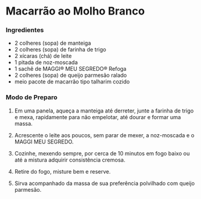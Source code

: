 # Macarrão ao Molho Branco

### Ingredientes

- 2 colheres (sopa) de manteiga
- 2 colheres (sopa) de farinha de trigo
- 2 xícaras (chá) de leite
- 1 pitada de noz-moscada
- 1 sachê de MAGGI® MEU SEGREDO® Refoga
- 2 colheres (sopa) de queijo parmesão ralado
- meio pacote de macarrão tipo talharim cozido

### Modo de Preparo

1. Em uma panela, aqueça a manteiga até derreter, junte a farinha de trigo e mexa, rapidamente para não empelotar, até dourar e formar uma massa.

2. Acrescente o leite aos poucos, sem parar de mexer, a noz-moscada e o MAGGI MEU SEGREDO.

3. Cozinhe, mexendo sempre, por cerca de 10 minutos em fogo baixo ou até a mistura adquirir consistência cremosa.

4. Retire do fogo, misture bem e reserve.

5. Sirva acompanhado da massa de sua preferência polvilhado com queijo parmesão.